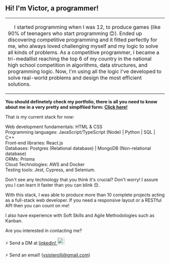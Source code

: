 ## **Hi! I'm Victor, a programmer!**

<table>
  <tbody>
    <tr>
      <td align="left" width="60%">
         <p style="text-indent: 20px;">I started programming when I was 12, to produce games (like 90% of teenagers who start programming 😊).
Ended up discovering competitive programming and it fitted perfectly for me, who always loved challenging myself and my logic to solve all kinds of problems. As a competitive programmer, I became a tri-medallist reaching the top 6 of my country in the national high school competition in algorithms, data structures, and programming logic. Now, I'm using all the logic I've developed to solve real-world problems and design the most efficient solutions. </p>
   </tr>
  </tbody>
</table>

**You should definetely check my portfolio, there is all you need to know about me in a very pretty and simplfiied form: <a href="https://vsisterolli-portfolio.vercel.app/" target="_blank">Click here!</a>**

That is my current stack for now:

Web development fundamentals: HTML & CSS  
Programming languages: JavaScript/TypeScript (Node) | Python | SQL | C++  
Front-end libraries: React.js  
Databases: Postgres (Relational database) | MongoDB (Non-relational database)  
ORMs: Prisma  
Cloud Technologies: AWS and Docker  
Testing tools: Jest, Cypress, and Selenium.  

Don't see any technology that you think it's crucial? Don't worry! I assure you I can learn it faster than you can blink 😊.

With this stack, I was able to produce more than 10 complete projects acting as a full-stack web developer. If you need a responsive layout or a RESTful API then you can count on me!

I also have experience with Soft Skills and Agile Methodologies such as Kanban.

Are you interested in contacting me?

⚡ Send a DM at <a href="https://www.linkedin.com/in/victorsisterolli/">linkedin!  <img alt="vsisterolli linkedin" width="22px" src="https://cdn.jsdelivr.net/npm/simple-icons@v3/icons/linkedin.svg" /></a>

⚡ Send an email! (vsisterolli@gmail.com)

